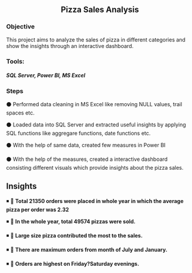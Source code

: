 ﻿<h2 align="center">Pizza Sales Analysis</h2>


<h3 align="left">Objective</h3>
<p align="left">This project aims to analyze the sales of pizza in different categories and show the insights through an interactive dashboard.</p>


<h3 align="left">Tools:</h3>

<h5 align="left">SQL Server, Power BI, MS Excel</h5> <h5 align="left"></h5>
 
 <h3 align="left">Steps</h3>
 <p align="left">
⚫ Performed data cleaning in MS Excel like removing NULL values, trail spaces etc.<br>

⚫ Loaded data into SQL Server and extracted useful insights by applying SQL functions like aggregare functions, date functions etc.<br>

⚫ With the help of same data, created few measures in Power BI<br>

⚫ With the help of the measures, created a interactive dashboard consisting different visuals which provide insights about the pizza sales.
</p>

<h2 align="left">Insights</h3>
<p align="left">

◾ 📌 **Total 21350 orders were placed in whole year in which the average pizza per order was 2.32**<br>
 
◾ 📌 **In the whole year, total 49574 pizzas were sold.**<br>
  
◾ 📌 **Large size pizza contributed the most to the sales.**<br>

◾ 📌 **There are maximum orders from month of July and January.**<br> 

◾ 📌 **Orders are highest on Friday?Saturday evenings.**<br>



</p>
